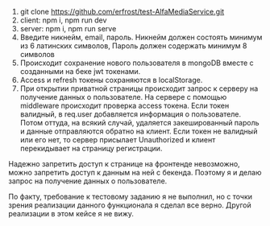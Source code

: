 1. git clone https://github.com/erfrost/test-AlfaMediaService.git
2. client: npm i, npm run dev
3. server: npm i, npm run serve
4. Введите никнейм, email, пароль. Никнейм должен состоять минимум из 6 латинских символов, Пароль должен содержать минимум 8 символов
5. Происходит сохранение нового пользователя в mongoDB вместе с созданными на беке jwt токенами.
6. Access и refresh токены сохраняются в localStorage.
7. При открытии приватной страницы происходит запрос к серверу на получение данных о пользователе. На сервере с помощью middleware происходит проверка access токена. Если токен валидный, в req.user добавляется информация о пользователе. Потом оттуда, на всякий случай, удаляется закешированный пароль и данные отправляются обратно на клиент. Если токен не валидный или его нет, то сервер присылает Unauthorized и клиент перекидывает на страницу регистрации.

Надежно запретить доступ к странице на фронтенде невозможно, можно запретить доступ к данным на ней c бекенда. Поэтому я и делаю запрос на получение данных о пользователе. 

По факту, требование к тестовому заданию я не выполнил, но с точки зрения реализации данного функционала я сделал все верно. Другой реализации в этом кейсе я не вижу.
